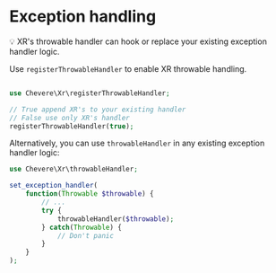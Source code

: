 # Exception handling

💡 XR's throwable handler can hook or replace your existing exception handler logic.

Use `registerThrowableHandler` to enable XR throwable handling.

```php

use Chevere\Xr\registerThrowableHandler;

// True append XR's to your existing handler
// False use only XR's handler
registerThrowableHandler(true);
```

Alternatively, you can use `throwableHandler` in any existing exception handler logic:

```php
use Chevere\Xr\throwableHandler;

set_exception_handler(
    function(Throwable $throwable) {
        // ...
        try {
            throwableHandler($throwable);
        } catch(Throwable) {
            // Don't panic
        }
    }
);
```
